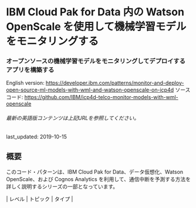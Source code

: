 # IBM Cloud Pak for Data 内の Watson OpenScale を使用して機械学習モデルをモニタリングする

### オープンソースの機械学習モデルをモニタリングしてデプロイするアプリを構築する

English version: https://developer.ibm.com/patterns/monitor-and-deploy-open-source-ml-models-with-wml-and-watson-openscale-on-icp4d
  ソースコード: https://github.com/IBM/icp4d-telco-monitor-models-with-wml-openscale

###### 最新の英語版コンテンツは上記URLを参照してください。
last_updated: 2019-10-15

 
## 概要

このコード・パターンは、IBM Cloud Pak for Data、データ仮想化、Watson OpenScale、および Cognos Analytics を利用して、通信中断を予測する方法を詳しく説明するシリーズの一部となっています。

| レベル | トピック | タイプ |
